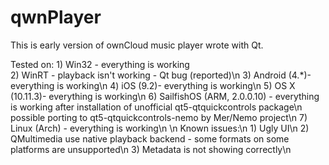 # qwnPlayer


This is early version of ownCloud music player wrote with Qt.

Tested on:
    1) Win32 - everything is working<br>
    2) WinRT - playback isn't working - Qt bug (reported)\n
    3) Android (4.*)- everything is working\n
    4) iOS (9.2)- everything is working\n
    5) OS X (10.11.3)- everything is working\n
    6) SailfishOS (ARM, 2.0.0.10) - everything is working after installation of unofficial qt5-qtquickcontrols package\n
        possible porting to qt5-qtquickcontrols-nemo by Mer/Nemo project\n
    7) Linux (Arch) - everything is working\n
\n
Known issues:\n
    1) Ugly UI\n
    2) QMultimedia use native playback backend - some formats on some platforms are unsupported\n
    3) Metadata is not showing correctly\n